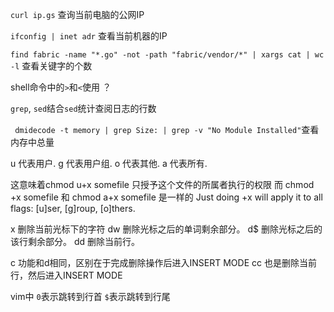 `curl ip.gs` 查询当前电脑的公网IP

`ifconfig | inet adr` 查看当前机器的IP

`find fabric -name "*.go" -not -path "fabric/vendor/*" | xargs cat | wc -l` 查看关键字的个数

shell命令中的`>`和`<`使用 ？

`grep`, `sed`结合`sed`统计查阅日志的行数

` dmidecode -t memory | grep Size: | grep -v "No Module Installed"`查看内存中总量


u 代表用户.
g 代表用户组.
o 代表其他.
a 代表所有.

这意味着chmod u+x somefile 只授予这个文件的所属者执行的权限
而 chmod +x somefile 和 chmod a+x somefile 是一样的
Just doing +x will apply it to all flags: [u]ser, [g]roup, [o]thers.




x        删除当前光标下的字符
dw       删除光标之后的单词剩余部分。
d$       删除光标之后的该行剩余部分。
dd       删除当前行。

c        功能和d相同，区别在于完成删除操作后进入INSERT MODE
cc       也是删除当前行，然后进入INSERT MODE

vim中
`0`表示跳转到行首
`$`表示跳转到行尾

